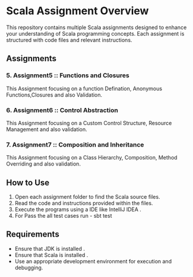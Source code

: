 # Scala Assignment Overview

This repository contains multiple Scala assignments designed to enhance your understanding of Scala programming concepts. Each assignment is structured with code files and relevant instructions.

## Assignments

### 5. Assignment5 :: Functions and Closures 
This Assignment focusing on a function Defination, Anonymous Functions,Closures and also Validation.

### 6. Assignment6 :: Control Abstraction
This Assignment focusing on a Custom Control Structure, Resource Management and also validation.

### 7. Assignment7 :: Composition and Inheritance
This Assignment focusing on a Class Hierarchy, Composition, Method Overriding and also validation.

## How to Use
1. Open each assignment folder to find the Scala source files.
2. Read the code and instructions provided within the files.
3. Execute the programs using a IDE like IntelliJ IDEA .
4. For Pass the all test cases run - sbt test 


## Requirements
- Ensure that JDK is installed .
- Ensure that Scala is installed .
- Use an appropriate development environment for execution and debugging.


